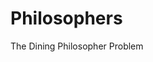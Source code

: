 # Philosophers
The Dining Philosopher Problem

<!--
SUJET
Des philo autour d'une table : Mangent / Dorment / Pensent
Une seule action a la fois.
Les philo doivent manger avec deux fourchettes (une dans chaque main)
Ils ne doivent pas mourrir de faim et doivent tous manger.
Quand un philo mange, il laisse directement ses fourchettes et dors.

Ça stop quand 1 philosopher mort.
Chaque philo a un numero.
Les philo sont assis en cercle dans l'ordre.

Infos a afficher dans le tchat :
◦ timestamp_in_ms X has taken a fork
◦ timestamp_in_ms X is eating
◦ timestamp_in_ms X is sleeping
◦ timestamp_in_ms X is thinking
◦ timestamp_in_ms X died
Objectif, moins de 10ms de delta avec le vrai temps.
-->

<!--
FONCTIONS
USLEEP : mets en pause le thread, mais pas le gettimeofday
usleep, en 0.000001
le reste en 0.001, soit un facteur 1000

THREAD
pthread_create // cree le thread
pthread_join // attent poliement que le thread finisse et peut retourner un ptr de valeur exit du de la fonction du thread
pthread_detach // askip ne sert pas

Des Mutex pour temporiser les thread
pthread_mutex_init,
pthread_mutex_lock,
pthread_mutex_destroy, 
pthread_mutex_unlock
-->

<!--
IDEES OPTI
Penser a utiliser un gros buffer par ligne pour economiser de la puissance
-->

<!--
NEW SHORTCUT
ctrl - pour retourner a la derniere modif
ctrl shift - revenir
-->

<!--
WARNINGS
Attention aux variables qui peuvent etre manipules dans plusieurs threads en parallele
Faire des usleep(100) un peu partout pour fluidifier le programme (ca a debloquer beaucoup de personnes)

NOTIONS
>Rendre les threads Atomic avec les mutex pour qu'ils s'executent proprement sans interferences avec ds variables utiliser en parallele
>L'utilisation de mutex augmente considerablement le temps de compilation, privilegier les thread lorsque les operations ne se chevauchent pas
>L'utilisation de variables volatiles peut eviter au code de faire de mauvais raccourcis lors d'optimisations du compilateur
-->

<!--
Feedback Correction
enlever exit et mettre un return 
everyone alive a 0 au dessus du return OK

philosophers ligne 30 check que tout le monde est alive OK

lancer les pairs, mettre du delais et ensuite les impaires OK

les philos qui commencent a 1 (+ 1 dans l'affichage) OK
-->
